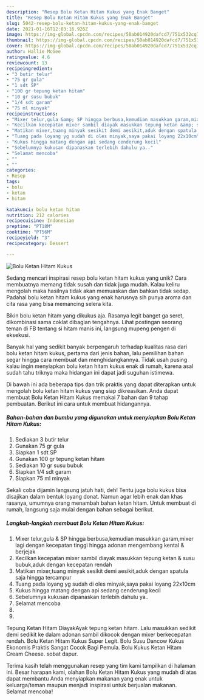```yaml
---
description: "Resep Bolu Ketan Hitam Kukus yang Enak Banget"
title: "Resep Bolu Ketan Hitam Kukus yang Enak Banget"
slug: 5042-resep-bolu-ketan-hitam-kukus-yang-enak-banget
date: 2021-01-16T12:03:16.926Z
image: https://img-global.cpcdn.com/recipes/50ab014920dafcd7/751x532cq70/bolu-ketan-hitam-kukus-foto-resep-utama.jpg
thumbnail: https://img-global.cpcdn.com/recipes/50ab014920dafcd7/751x532cq70/bolu-ketan-hitam-kukus-foto-resep-utama.jpg
cover: https://img-global.cpcdn.com/recipes/50ab014920dafcd7/751x532cq70/bolu-ketan-hitam-kukus-foto-resep-utama.jpg
author: Hallie McGee
ratingvalue: 4.6
reviewcount: 13
recipeingredient:
- "3 butir telur"
- "75 gr gula"
- "1 sdt SP"
- "100 gr tepung ketan hitam"
- "10 gr susu bubuk"
- "1/4 sdt garam"
- "75 ml minyak"
recipeinstructions:
- "Mixer telur,gula &amp; SP hingga berbusa,kemudian masukkan garam,mixer lagi dengan kecepatan tinggi hingga adonan mengembang kental &amp; berjejak"
- "Kecilkan kecepatan mixer sambil diayak masukkan tepung ketan &amp; susu bubuk,aduk dengan kecepatan rendah"
- "Matikan mixer,tuang minyak sesikit demi aesikit,aduk dengan spatula saja hingga tercampur"
- "Tuang pada loyang yg sudah di oles minyak,saya pakai loyang 22x10cm"
- "Kukus hingga matang dengan api sedang cenderung kecil"
- "Sebelumnya kukusan dipanaskan terlebih dahulu ya.."
- "Selamat mencoba"
- ""
- ""
categories:
- Resep
tags:
- bolu
- ketan
- hitam

katakunci: bolu ketan hitam 
nutrition: 212 calories
recipecuisine: Indonesian
preptime: "PT18M"
cooktime: "PT56M"
recipeyield: "3"
recipecategory: Dessert

---
```



![Bolu Ketan Hitam Kukus](https://img-global.cpcdn.com/recipes/50ab014920dafcd7/751x532cq70/bolu-ketan-hitam-kukus-foto-resep-utama.jpg)

Sedang mencari inspirasi resep bolu ketan hitam kukus yang unik? Cara membuatnya memang tidak susah dan tidak juga mudah. Kalau keliru mengolah maka hasilnya tidak akan memuaskan dan bahkan tidak sedap. Padahal bolu ketan hitam kukus yang enak harusnya sih punya aroma dan cita rasa yang bisa memancing selera kita.

Bikin bolu ketan hitam yang dikukus aja. Rasanya legit banget ga seret, dikombinasi sama coklat dibagian tengahnya. Lihat postingan seorang teman di FB tentang si hitam manis ini, langsung mupeng pengen di eksekusi.

Banyak hal yang sedikit banyak berpengaruh terhadap kualitas rasa dari bolu ketan hitam kukus, pertama dari jenis bahan, lalu pemilihan bahan segar hingga cara membuat dan menghidangkannya. Tidak usah pusing kalau ingin menyiapkan bolu ketan hitam kukus enak di rumah, karena asal sudah tahu triknya maka hidangan ini dapat jadi suguhan istimewa.


Di bawah ini ada beberapa tips dan trik praktis yang dapat diterapkan untuk mengolah bolu ketan hitam kukus yang siap dikreasikan. Anda dapat membuat Bolu Ketan Hitam Kukus memakai 7 bahan dan 9 tahap pembuatan. Berikut ini cara untuk membuat hidangannya.

<!--inarticleads1-->

##### Bahan-bahan dan bumbu yang digunakan untuk menyiapkan Bolu Ketan Hitam Kukus:

1. Sediakan 3 butir telur
1. Gunakan 75 gr gula
1. Siapkan 1 sdt SP
1. Gunakan 100 gr tepung ketan hitam
1. Sediakan 10 gr susu bubuk
1. Siapkan 1/4 sdt garam
1. Siapkan 75 ml minyak


Sekali coba dijamin langsung jatuh hati, deh! Tentu juga bolu kukus bisa disajikan dalam bentuk loyang donat. Namun agar lebih enak dan khas rasanya, umumnya orang menambah bahan ketan hitam. Untuk membuat di rumah, langsung saja mulai dengan bahan sebagai berikut. 

<!--inarticleads2-->

##### Langkah-langkah membuat Bolu Ketan Hitam Kukus:

1. Mixer telur,gula &amp; SP hingga berbusa,kemudian masukkan garam,mixer lagi dengan kecepatan tinggi hingga adonan mengembang kental &amp; berjejak
1. Kecilkan kecepatan mixer sambil diayak masukkan tepung ketan &amp; susu bubuk,aduk dengan kecepatan rendah
1. Matikan mixer,tuang minyak sesikit demi aesikit,aduk dengan spatula saja hingga tercampur
1. Tuang pada loyang yg sudah di oles minyak,saya pakai loyang 22x10cm
1. Kukus hingga matang dengan api sedang cenderung kecil
1. Sebelumnya kukusan dipanaskan terlebih dahulu ya..
1. Selamat mencoba
1. 
1. 


Tepung Ketan Hitam DiayakAyak tepung ketan hitam. Lalu masukkan sedikit demi sedikit ke dalam adonan sambil dikocok dengan mixer berkecepatan rendah. Bolu Ketan Hitam Kukus Super Legit. Bolu Susu Dancow Kukus Ekonomis Praktis Sangat Cocok Bagi Pemula. Bolu Kukus Ketan Hitam Cream Cheese. sobat dapur. 

Terima kasih telah menggunakan resep yang tim kami tampilkan di halaman ini. Besar harapan kami, olahan Bolu Ketan Hitam Kukus yang mudah di atas dapat membantu Anda menyiapkan makanan yang enak untuk keluarga/teman maupun menjadi inspirasi untuk berjualan makanan. Selamat mencoba!
